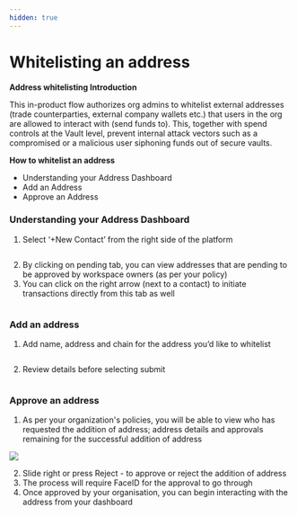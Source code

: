 ```yaml
---
hidden: true
---
```


# Whitelisting an address

**Address whitelisting Introduction**

This in-product flow authorizes org admins to whitelist external addresses (trade counterparties, external company wallets etc.) that users in the org are allowed to interact with (send funds to). This, together with spend controls at the Vault level, prevent internal attack vectors such as a compromised or a malicious user siphoning funds out of secure vaults.

**How to whitelist an address**

* Understanding your Address Dashboard
* Add an Address&#x20;
* Approve an Address

### **Understanding your Address Dashboard**

1. Select ‘+New Contact’ from the right side of the platform

<figure><img src="https://lh7-us.googleusercontent.com/7KXPzh7qdo2Esg-dKFpekIO8G4dIi2t-gODWN7y0VePXxV9RGi7S6r7gAMW9Oxas3ngGQUKq7LP-hf856r1M07Kj-XN6ZQwuCcyWejjjyjBIMAFh_SvU-5O7Y9qDacLkaDTWtW48EmMpAjcqvd2_Lf4" alt=""><figcaption></figcaption></figure>

2. By clicking on pending tab, you can view addresses that are pending to be approved by workspace owners (as per your policy)
3. You can click on the right arrow (next to a contact) to initiate transactions directly from this tab as well

<figure><img src="https://lh7-us.googleusercontent.com/aQZnc2n2XQAZPTHa1OZa3_ImMWjhtqEfch824WiVCz1HUj-jPGZ_icSLTU53EVodRzqyuGX1c_QxuENRYRnsZEjRqUpsvq3CRIfxBIFcKgohAdgpnf-4esPDA4HE5FiLIE-W58GoOB-eJB70qC6fOA0" alt=""><figcaption></figcaption></figure>

### **Add an address**

1. Add name, address and chain for the address you’d like to whitelist

<figure><img src="https://lh7-us.googleusercontent.com/AWT-RznbF7nekWsdA3pm1VCxn6H5CIdl39oVqC2ENxE0BOUX-Kj7N6MCtGYPmw89GawKE1bufGMlkRzSt6LON_DZFjWYhe8YlIseZQ7bCFcDZpfNkFWp87bmXgQFko898d_ct-vlq2RaFn4pAM8V5ak" alt=""><figcaption></figcaption></figure>

2. Review details before selecting submit

<figure><img src="https://lh7-us.googleusercontent.com/Qerov7oS8N-ZYcA7cCkKvD4R3dRnJ7coqusBFm1t9w_T5CnHIASLJsxo5IpECnLU-XuqyqLmH0VO9rnqQXHAPNo8SJI8h7deSdM1tUPHYznydThGkZYz0T9GoKM-ip8dRX71eD_rbs1DFC5LInu6nJM" alt=""><figcaption></figcaption></figure>

### **Approve an address**

1. As per your organization's policies, you will be able to view who has requested the addition of address; address details and approvals remaining for the successful addition of address

&#x20;![](https://lh7-us.googleusercontent.com/hG2HIDy7FsSElCXi46g3XXSJLv8T11hneZWRxA8GJXK8YOHr8z_eXFa5kZaz4wl80FLnOCunsFroOvEfPyUckdU99vFs-rcdcfzMB5vicGOGMTDTVmj8D5ZXEzTAo3DxbGZqaJsTo-jUeSi9JfxcajQ)

2. Slide right or press Reject - to approve or reject the addition of address
3. The process will require FaceID for the approval to go through
4. Once approved by your organisation, you can begin interacting with the address from your dashboard
